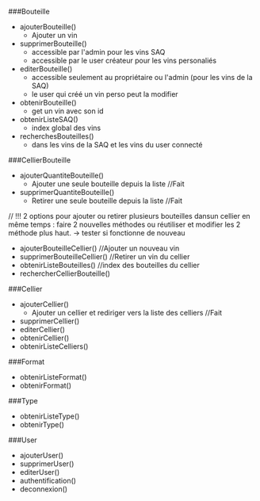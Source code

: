 ###Bouteille


- ajouterBouteille()
    - Ajouter un vin
- supprimerBouteille()
    - accessible par l'admin pour les vins SAQ
    - accessible par le user créateur pour les vins personaliés
- editerBouteille()
    - accessible seulement au propriétaire ou l'admin (pour les vins de la SAQ)
    - le user qui créé un vin perso peut la modifier
- obtenirBouteille()
    - get un vin avec son id
- obtenirListeSAQ()
    - index global des vins
- recherchesBouteilles()
    - dans les vins de la SAQ et les vins du user connecté


###CellierBouteille

- ajouterQuantiteBouteille()    
  - Ajouter une seule bouteille depuis la liste //Fait
- supprimerQuantiteBouteille()  
  - Retirer une seule bouteille depuis la liste //Fait

// !!! 2 options pour ajouter ou retirer plusieurs bouteilles dansun cellier en même temps : faire 2 nouvelles méthodes ou réutiliser et modifier les 2 méthode plus haut. -> tester si fonctionne de nouveau

- ajouterBouteilleCellier()     //Ajouter un nouveau vin
- supprimerBouteilleCellier()   //Retirer un vin du cellier
- obtenirListeBouteilles()      //index des bouteilles du cellier
- rechercherCellierBouteille()

###Cellier

- ajouterCellier()
  - Ajouter un cellier et rediriger vers la liste des celliers //Fait
- supprimerCellier()
- editerCellier()
- obtenirCellier()
- obtenirListeCelliers()

###Format

- obtenirListeFormat()
- obtenirFormat()

###Type

- obtenirListeType()
- obtenirType()

###User

- ajouterUser()
- supprimerUser()
- editerUser()
- authentification()
- deconnexion()